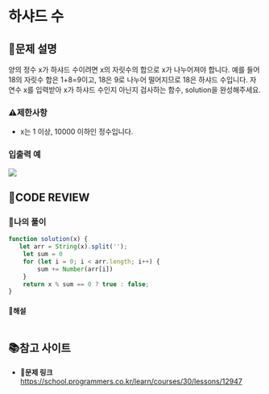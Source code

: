 # 하샤드 수

## **📝문제 설명**
양의 정수 x가 하샤드 수이려면 x의 자릿수의 합으로 x가 나누어져야 합니다. 예를 들어 18의 자릿수 합은 1+8=9이고, 18은 9로 나누어 떨어지므로 18은 하샤드 수입니다. 자연수 x를 입력받아 x가 하샤드 수인지 아닌지 검사하는 함수, solution을 완성해주세요.
### **⚠제한사항**
- x는 1 이상, 10000 이하인 정수입니다.
### **입출력 예**
![](https://velog.velcdn.com/images/ssori0421/post/ff5c5bcc-8c82-4f4b-8bb9-51183461814d/image.png)

## **🧐CODE REVIEW**
### **🧾나의 풀이**

```js
function solution(x) {
   let arr = String(x).split('');
    let sum = 0
    for (let i = 0; i < arr.length; i++) {
        sum += Number(arr[i])
    }
    return x % sum == 0 ? true : false;
}
```

#### **📝해설**

```js
```
## 📚참고 사이트

- **🔗문제 링크**<br/>
https://school.programmers.co.kr/learn/courses/30/lessons/12947
